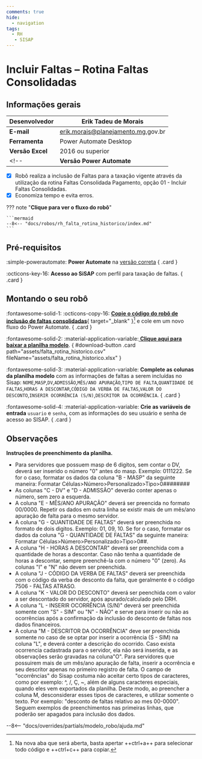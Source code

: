 ```yaml
---
comments: true
hide:
  - navigation
tags:
  - RH
   - SISAP
---
```


# Incluir Faltas – Rotina Faltas Consolidadas


## Informações gerais

| **Desenvolvedor**| Erik Tadeu de Morais  |
| ----------- | ------------------------------------ |
| **E-mail**       | erik.morais@planejamento.mg,gov.br|
| **Ferramenta**    | Power Automate Desktop |
| **Versão Excel**    | 2016 ou superior |
<!-- | **Versão Power Automate**    | 2.39.00239.23332 | -->

- [x] Robô realiza a inclusão de Faltas para a taxação vigente através da utilização da rotina Faltas Consolidada Pagamento, opção 01 - Incluir Faltas Consolidadas.
- [x] Economiza tempo e evita erros.

??? note "**Clique para ver o fluxo do robô**"

    ```mermaid
    --8<-- "docs/robos/rh_falta_rotina_historico/index.md"
    ```

## Pré-requisitos

<div class="grid" markdown>

:simple-powerautomate: __Power Automate__ na [versão correta](#informacoes-gerais)
{ .card }

:octicons-key-16: __Acesso ao SiSAP__ com perfil para taxação de faltas.
{ .card }

</div>

## Montando o seu robô

<div class="grid" markdown>

:fontawesome-solid-1: :octicons-copy-16: [__Copie o código do robô de inclusão de faltas consolidadas__](https://raw.githubusercontent.com/automatiza-mg/biblioteca-de-robos/refs/heads/main/robos/site/falta_rotina_historico.txt){ target="_blank" }[^1] e cole em um novo fluxo do Power Automate.
{ .card }

:fontawesome-solid-2: :material-application-variable:[ __Clique aqui para baixar a planilha modelo__](javascript:void(0);).
{ #download-button .card path="assets/falta_rotina_historico.csv" fileName="assets/falta_rotina_historico.xlsx" }

:fontawesome-solid-3: :material-application-variable: __Complete as colunas da planilha modelo__ com as informações de faltas a serem incluídas no Sisap: `NOME`,`MASP`,`DV`,`ADMISSÃO`,`MÊS/ANO APURAÇÃO`,`TIPO DE FALTA`,`QUANTIDADE DE FALTAS`,`HORAS A DESCONTAR`,`CÓDIGO DA VERBA DE FALTAS`,`VALOR DO DESCONTO`,`INSERIR OCORRÊNCIA (S/N)`,`DESCRITOR DA OCORRÊNCIA`.
{ .card }

:fontawesome-solid-4: :material-application-variable: __Crie as variáveis de entrada__ `usuario` e `senha`, com as informações do seu usuário e senha de acesso ao SISAP.
{ .card }

</div>

## Observações 

__Instruções de preenchimento da planilha.__

- Para servidores que possuem masp de 6 digitos, sem contar o DV, deverá ser inserido o número "0" antes do masp. Exemplo: 0111222. Se for o caso, formatar os dados da coluna "B - MASP" da seguinte maneira: Formatar Células>Número>Personalizado>Tipo>0######## 
- As colunas "C - DV" e "D - ADMISSÃO" deverão conter apenas o número, sem zero a esquerda. 
- A coluna "E - MÊS/ANO APURAÇÃO" deverá ser preencida no formato 00/0000. Repetir os dados em outra linha se existir mais de um mês/ano apuração de falta para o mesmo servidor. 
- A coluna "G - QUANTIDADE DE FALTAS" deverá ser preenchida no formato de dois digitos. Exemplo: 01, 09, 10. Se for o caso, formatar os dados da coluna "G - QUANTIDADE DE FALTAS" da seguinte maneira: Formatar Células>Número>Personalizado>Tipo>0##.  
- A coluna "H - HORAS A DESCONTAR" deverá ser preenchida com a quantidade de horas a descontar. Caso não tenha a quantidade de horas a descontar, sempre preenchê-la com o número "0" (zero). As colunas "I" e "N" não devem ser preenchida. 
- A coluna "J - CÓDIGO DA VERBA DE FALTAS" deverá ser preenchida com o código da verba de desconto da falta, que geralmente é o código 7506 - FALTAS ATRASO.  
- A coluna  "K - VALOR DO DESCONTO" deverá ser peenchida com o valor a ser descontado do servidor, após apurado/calculado pelo DRH. 
- A coluna "L - INSERIR OCORRÊNCIA (S/N)" deverá ser preenchida somente com "S" - SIM" ou "N" - NÃO" e serve para inserir ou não as ocorrências após a confirmação da inclusão do desconto de faltas nos dados financeiros. 
- A coluna "M - DESCRITOR DA OCORRÊNCIA" deve ser preenchida somente no caso de se optar por inserir a ocorrência (S - SIM) na coluna "L", e deverá conter a descrição do ocorrido. Caso exista ocorrencia cadastrada para o servidor, ela não será inserida, e as observações serão gravadas na coluna"O". Para servidores que possuirem mais de um mês/ano apuração de falta, inserir a ocorrência e seu descritor apenas no primeiro registro de falta. O campo de "ocorrências" do Sisap costuma não aceitar certo tipos de caracteres, como por exemplo: ^, /, Ç, ~, além de alguns caracteres especiais, quando eles vem exportados da planilha. Deste modo, ao preencher a coluna M, desconsiderar esses tipos de caracteres, e utilizar somente o texto. Por exemplo: "desconto de faltas relativo ao mes 00-0000". Seguem exemplos de preenchimentos nas primeiras linhas, que poderão ser apagados para inclusão dos dados. 


--8<-- "docs/overrides/partials/modelo_robo/ajuda.md"

[^1]: Na nova aba que será aberta, basta apertar ++ctrl+a++ para selecionar todo código e ++ctrl+c++ para copiar.   